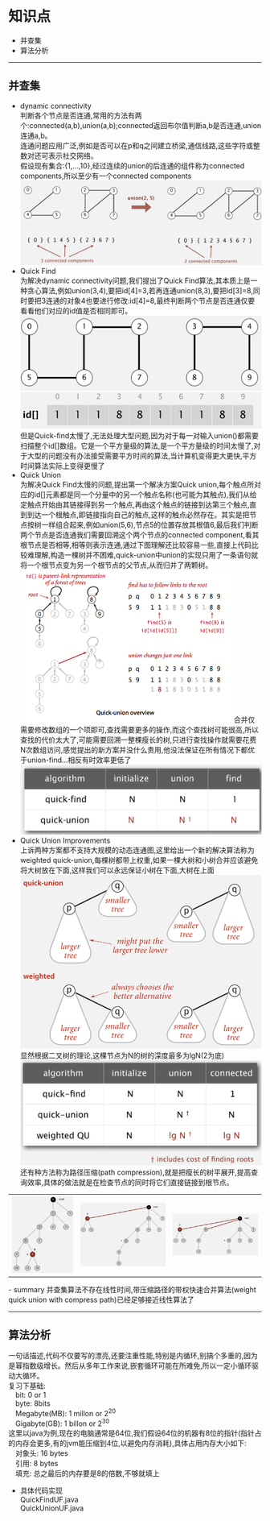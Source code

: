 
# 知识点  
- 并查集
- 算法分析
- ---


## 并查集  
   - dynamic connectivity  
   判断各个节点是否连通,常用的方法有两个:connected(a,b),union(a,b);connected返回布尔值判断a,b是否连通,union连通a,b。  
   连通问题应用广泛,例如是否可以在p和q之间建立桥梁,通信线路,这些字符或整数对还可表示社交网络。  
   假设现有集合:{1,...,10},经过连续的union的后连通的组件称为connected components,所以至少有一个connected components  
   ![connectedComponents](images/connectedComponents.png)  
   - Quick Find  
   为解决dynamic connectivity问题,我们提出了Quick Find算法,其本质上是一种贪心算法,例如union(3,4),要把id[4]=3,若再连通union(8,3),要把id[3]=8,同时要把3连通的对象4也要进行修改:id[4]=8,最终判断两个节点是否连通仅要看看他们对应的id值是否相同即可。  
   ![](images/union-find01.png)  
   ![](images/union-find02.png)  
   但是Quick-find太慢了,无法处理大型问题,因为对于每一对输入union()都需要扫描整个id[]数组。它是一个平方量级的算法,是一个平方量级的时间太慢了,对于大型的问题没有办法接受需要平方时间的算法,当计算机变得更大更快,平方时间算法实际上变得更慢了
   - Quick Union  
   为解决Quick Find太慢的问题,提出第一个解决方案Quick union,每个触点所对应的id[]元素都是同一个分量中的另一个触点名称(也可能为其触点),我们从给定触点开始由其链接得到另一个触点,再由这个触点的链接到达第三个触点,直到到达一个根触点,即链接指向自己的触点,这样的触点必然存在。其实是把节点按树一样组合起来,例如union(5,6),节点5的位置存放其根值6,最后我们判断两个节点是否连通我们需要回溯这个两个节点的connected component,看其根节点是否相等,相等则表示连通,通过下图理解还比较容易一些,直接上代码比较难理解,构造一棵树并不困难,quick-union中union的实现只用了一条语句就将一个根节点变为另一个根节点的父节点,从而归并了两颗树。    
   ![](images/quick-union-overview.png)
   合并仅需要修改数组的一个项即可,查找需要更多的操作,而这个查找树可能很高,所以查找的代价太大了,可能需要回溯一整棵瘦长的树,只进行查找操作就需要花费N次数组访问,感觉提出的新方案并没什么贵用,他没法保证在所有情况下都优于union-find...相反有时效率更低了  
   ![](images/quick-union02.png)  
   - Quick Union Improvements  
   上诉两种方案都不支持大规模的动态连通图,这里给出一个新的解决算法称为weighted quick-union,每棵树都带上权重,如果一棵大树和小树合并应该避免将大树放在下面,这样我们可以永远保证小树在下面,大树在上面  
   ![](images/quick-union03.png)  
   显然根据二叉树的理论,这棵节点为N的树的深度最多为lgN(2为底)  
   ![](images/quick-union04.png)  
   还有种方法称为路径压缩(path compression),就是把瘦长的树平展开,提高查询效率,具体的做法就是在检查节点的同时将它们直接链接到根节点。  
   <table>
   <tr>
      <td><img src="images/compressPath01.png"></img></td>
      <td><img src="images/compressPath02.png"></img></td>
      <td><img src="images/compressPath03.png"></img></td>
   </tr>
   </table>
   - summary  
   并查集算法不存在线性时间,带压缩路径的带权快速合并算法(weight quick union with compress path)已经足够接近线性算法了  

 ---  

## 算法分析  
  一句话描述,代码不仅要写的漂亮,还要注重性能,特别是内循环,别搞个多重的,因为是幂指数级增长。然后从多年工作来说,嵌套循环可能在所难免,所以一定小循环驱动大循环。  
  复习下基础:  
  &emsp;bit: 0 or 1  
  &emsp;byte: 8bits  
  &emsp;Megabyte(MB): 1 millon or $2^{20}$  
  &emsp;Gigabyte(GB): 1 billon or $2^{30}$  
这里以java为例,现在的电脑通常是64位,我们假设64位的机器有8位的指针(指针占的内存会更多,有的jvm能压缩到4位,以避免内存消耗),具体占用内存大小如下:  
   &emsp;对象头: 16 bytes  
   &emsp;引用: 8 bytes  
   &emsp;填充: 总之最后的内存要是8的倍数,不够就填上
- 具体代码实现  
  QuickFindUF.java  
  QuickUnionUF.java